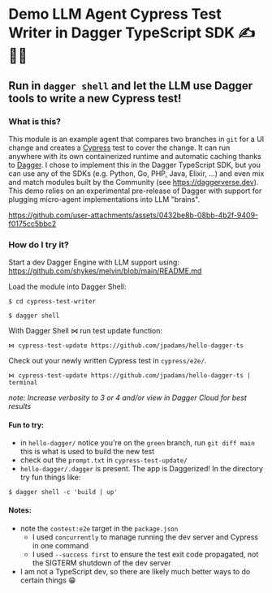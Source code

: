 # Demo LLM Agent Cypress Test Writer in Dagger TypeScript SDK ✍️ 🤖🧪

## Run in `dagger shell` and let the LLM use Dagger tools to write a new Cypress test!

### What is this?
This module is an example agent that compares two branches in `git` for a UI change and creates a [Cypress](https://www.cypress.io) test to cover the change. It can run anywhere with its own containerized runtime and automatic caching thanks to [Dagger](https://github.com/dagger.io). I chose to implement this in the Dagger TypeScript SDK, but you can use any of the SDKs (e.g. Python, Go, PHP, Java, Elixir, ...) and even mix and match modules built by the Community (see https://daggerverse.dev). This demo relies on an experimental pre-release of Dagger with support for plugging micro-agent implementations into LLM "brains".

https://github.com/user-attachments/assets/0432be8b-08bb-4b2f-9409-f0175cc5bbc2

### How do I try it?
Start a dev Dagger Engine with LLM support using:
https://github.com/shykes/melvin/blob/main/README.md

Load the module into Dagger Shell:
<pre><code>$ cd cypress-test-writer</pre></code>
<pre><code>$ dagger shell</pre></code>

With Dagger Shell ⋈ run test update function:
<pre><code>⋈ cypress-test-update https://github.com/jpadams/hello-dagger-ts</pre></code>

Check out your newly written Cypress test in `cypress/e2e/`.
<pre><code>⋈ cypress-test-update https://github.com/jpadams/hello-dagger-ts | terminal</pre></code>

*note: Increase verbosity to 3 or 4 and/or view in Dagger Cloud for best results*

#### Fun to try:
- in `hello-dagger/` notice you're on the `green` branch, run `git diff main` this is what is used to build the new test
- check out the `prompt.txt` in `cypress-test-update/`
- `hello-dagger/.dagger` is present. The app is Daggerized! In the directory try fun things like:
<pre><code>$ dagger shell -c 'build | up'</pre></code>

#### Notes:
- note the `contest:e2e` target in the `package.json`
  - I used `concurrently` to manage running the dev server and Cypress in one command
  - I used `--success first` to ensure the test exit code propagated, not the SIGTERM shutdown of the dev server
- I am not a TypeScript dev, so there are likely much better ways to do certain things 😁
